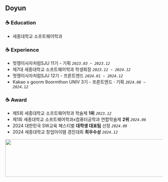## Doyun

### ☕ Education
* 세종대학교 소프트웨어학과

### ☕ Experience
* 멋쟁이사자처럼SJU 11기 - 기획  *`2023.03 ~ 2023.12`*
* 제7대 세종대학교 소프트웨어학과 학생회장 *`2023.12 ~ 2024.12`*
* 멋쟁이사자처럼SJU 12기 - 프론트엔드 *`2024.01 ~ 2024.12`*
* Kakao x goorm 9oormthon UNIV 3기 - 프론트엔드 · 기획 *`2024.08 ~ 2024.12`*

### ☕ Award
* 제5회 세종대학교 소프트웨어학과 학술제 **1위** *`2023.12`*
* 제1회 세종대학교 소프트웨어학과x컴퓨터공학과 연합학술제 **2위** *`2024.06`*
* 2024 대한민국 SW교육 페스티벌 **대학생 대표팀** 선정 *`2024.09`*
* 2024 세종대학교 창업아이템 경진대회 **최우수상** *`2024.12`*

<a href="https://github.com/devxb/gitanimals">
  <img
    src="https://render.gitanimals.org/lines/doyun5565?pet-id=650960073721637174"
    width="600"
    height="120"
  />
</a>

